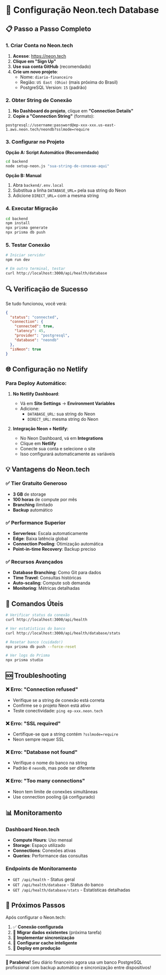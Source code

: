 # 🚀 Configuração Neon.tech Database

## 📋 Passo a Passo Completo

### 1. Criar Conta no Neon.tech

1. **Acesse**: https://neon.tech
2. **Clique em "Sign Up"**
3. **Use sua conta GitHub** (recomendado)
4. **Crie um novo projeto**:
   - Nome: `diario-financeiro`
   - Região: `US East (Ohio)` (mais próxima do Brasil)
   - PostgreSQL Version: `15` (padrão)

### 2. Obter String de Conexão

1. **No Dashboard do projeto**, clique em **"Connection Details"**
2. **Copie a "Connection String"** (formato):
```
postgresql://username:password@ep-xxx-xxx.us-east-1.aws.neon.tech/neondb?sslmode=require
```

### 3. Configurar no Projeto

**Opção A: Script Automático (Recomendado)**
```bash
cd backend
node setup-neon.js "sua-string-de-conexao-aqui"
```

**Opção B: Manual**
1. Abra `backend/.env.local`
2. Substitua a linha `DATABASE_URL=` pela sua string do Neon
3. Adicione `DIRECT_URL=` com a mesma string

### 4. Executar Migração

```bash
cd backend
npm install
npx prisma generate
npx prisma db push
```

### 5. Testar Conexão

```bash
# Iniciar servidor
npm run dev

# Em outro terminal, testar
curl http://localhost:3000/api/health/database
```

## 🔍 Verificação de Sucesso

Se tudo funcionou, você verá:
```json
{
  "status": "connected",
  "connection": {
    "connected": true,
    "latency": 45,
    "provider": "postgresql",
    "database": "neondb"
  },
  "isNeon": true
}
```

## 🌐 Configuração no Netlify

### Para Deploy Automático:

1. **No Netlify Dashboard**:
   - Vá em **Site Settings** → **Environment Variables**
   - Adicione:
     - `DATABASE_URL`: sua string do Neon
     - `DIRECT_URL`: mesma string do Neon

2. **Integração Neon + Netlify**:
   - No Neon Dashboard, vá em **Integrations**
   - Clique em **Netlify**
   - Conecte sua conta e selecione o site
   - Isso configurará automaticamente as variáveis

## 💡 Vantagens do Neon.tech

### ✅ **Tier Gratuito Generoso**
- **3 GB** de storage
- **100 horas** de compute por mês
- **Branching** ilimitado
- **Backup** automático

### ✅ **Performance Superior**
- **Serverless**: Escala automaticamente
- **Edge**: Baixa latência global
- **Connection Pooling**: Otimização automática
- **Point-in-time Recovery**: Backup preciso

### ✅ **Recursos Avançados**
- **Database Branching**: Como Git para dados
- **Time Travel**: Consultas históricas
- **Auto-scaling**: Compute sob demanda
- **Monitoring**: Métricas detalhadas

## 🔧 Comandos Úteis

```bash
# Verificar status da conexão
curl http://localhost:3000/api/health

# Ver estatísticas do banco
curl http://localhost:3000/api/health/database/stats

# Resetar banco (cuidado!)
npx prisma db push --force-reset

# Ver logs do Prisma
npx prisma studio
```

## 🆘 Troubleshooting

### ❌ **Erro: "Connection refused"**
- Verifique se a string de conexão está correta
- Confirme se o projeto Neon está ativo
- Teste conectividade: `ping ep-xxx.neon.tech`

### ❌ **Erro: "SSL required"**
- Certifique-se que a string contém `?sslmode=require`
- Neon sempre requer SSL

### ❌ **Erro: "Database not found"**
- Verifique o nome do banco na string
- Padrão é `neondb`, mas pode ser diferente

### ❌ **Erro: "Too many connections"**
- Neon tem limite de conexões simultâneas
- Use connection pooling (já configurado)

## 📊 Monitoramento

### Dashboard Neon.tech
- **Compute Hours**: Uso mensal
- **Storage**: Espaço utilizado
- **Connections**: Conexões ativas
- **Queries**: Performance das consultas

### Endpoints de Monitoramento
- `GET /api/health` - Status geral
- `GET /api/health/database` - Status do banco
- `GET /api/health/database/stats` - Estatísticas detalhadas

## 🎯 Próximos Passos

Após configurar o Neon.tech:

1. ✅ **Conexão configurada**
2. 🔄 **Migrar dados existentes** (próxima tarefa)
3. 🔄 **Implementar sincronização**
4. 🔄 **Configurar cache inteligente**
5. 🔄 **Deploy em produção**

---

**🎉 Parabéns!** Seu diário financeiro agora usa um banco PostgreSQL profissional com backup automático e sincronização entre dispositivos!